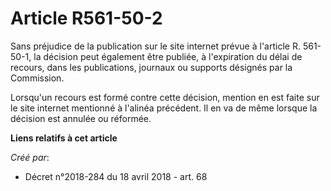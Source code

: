 # Article R561-50-2

Sans préjudice de la publication sur le site internet prévue à l'article R. 561-50-1, la décision peut également être
publiée, à l'expiration du délai de recours, dans les publications, journaux ou supports désignés par la Commission.

Lorsqu'un recours est formé contre cette décision, mention en est faite sur le site internet mentionné à l'alinéa précédent.
Il en va de même lorsque la décision est annulée ou réformée.

**Liens relatifs à cet article**

_Créé par_:

  - Décret n°2018-284 du 18 avril 2018 - art. 68
